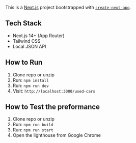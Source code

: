 This is a [Next.js](https://nextjs.org/) project bootstrapped with [`create-next-app`](https://github.com/vercel/next.js/tree/canary/packages/create-next-app).

 ##  Tech Stack
- Next.js 14+ (App Router)
- Tailwind CSS
- Local JSON API

##  How to Run
1. Clone repo or unzip
2. Run: `npm install`
3. Run: `npm run dev`
4. Visit: `http://localhost:3000/used-cars`

 
##  How to Test the preformance
1. Clone repo or unzip
2. Run: `npm run build`
3. Run: `npm run start`
4. Open the lighthouse from Google Chrome
